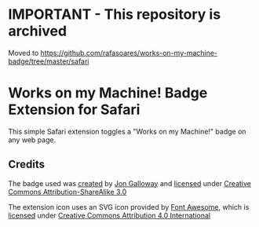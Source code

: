 # IMPORTANT - This repository is archived
Moved to https://github.com/rafasoares/works-on-my-machine-badge/tree/master/safari

# Works on my Machine! Badge Extension for Safari

This simple Safari extension toggles a "Works on my Machine!" badge on any web page.

## Credits

The badge used was [created][womm badge] by [Jon Galloway]
and [licensed][womm badge license]
under [Creative Commons Attribution-ShareAlike 3.0][CC-BY-SA 3.0]

The extension icon uses an SVG icon provided by [Font Awesome], which is
[licensed][Font Awesome license] under
[Creative Commons Attribution 4.0 International][CC-BY 4.0]


[womm badge]: https://blog.codinghorror.com/the-works-on-my-machine-certification-program/
[womm badge license]: https://discourse.codinghorror.com/t/the-works-on-my-machine-certification-program/599/83
[Jon Galloway]: http://weblogs.asp.net/jgalloway/
[CC-BY-SA 3.0]: https://creativecommons.org/licenses/by-sa/3.0/

[Font Awesome]: https://fontawesome.com
[Font Awesome license]: https://fontawesome.com/license
[CC-BY 4.0]: https://creativecommons.org/licenses/by/4.0/
